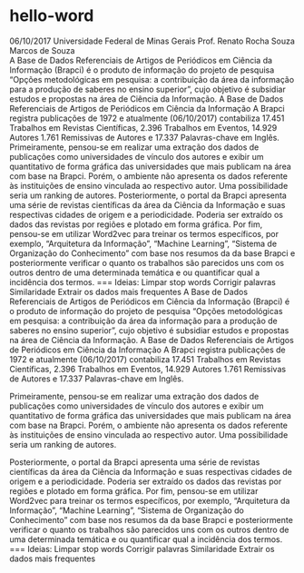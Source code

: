 # hello-word
06/10/2017
Universidade Federal de Minas Gerais
Prof. Renato Rocha Souza
Marcos de Souza  
A Base de Dados Referenciais de Artigos de Periódicos em Ciência da Informação (Brapci) é o produto de informação do projeto de pesquisa “Opções metodológicas em pesquisa: a contribuição da área da informação para a produção de saberes no ensino superior”, cujo objetivo é subsidiar estudos e propostas na área de Ciência da Informação.    A Base de Dados Referenciais de Artigos de Periódicos em  Ciência da Informação   A Brapci registra publicações de 1972 e atualmente (06/10/2017) contabiliza 17.451 Trabalhos em Revistas Científicas,  2.396 Trabalhos em Eventos, 14.929 Autores 1.761 Remissivas de Autores e 17.337 Palavras-chave em Inglês.  Primeiramente, pensou-se em realizar uma extração dos dados de publicações como universidades de vínculo dos autores e exibir um quantitativo de forma gráfica das universidades que mais publicam na área com base na Brapci. Porém, o ambiente não apresenta os dados referente às instituições de ensino vinculada ao respectivo autor. Uma possibilidade seria um ranking de autores.  Posteriormente, o portal da Brapci apresenta uma série de revistas científicas da área da Ciência da Informação e suas respectivas cidades de origem e a  periodicidade. Poderia ser extraído os dados das revistas por regiões e plotado em forma gráfica.   Por fim, pensou-se em utilizar Word2vec para treinar os termos específicos, por exemplo, “Arquitetura da Informação”, “Machine Learning”, “Sistema de Organização do Conhecimento” com base nos resumos da da base Brapci e posteriormente verificar o quanto os trabalhos são parecidos uns com os outros dentro de uma determinada temática e ou quantificar qual a incidência dos termos.    === Ideias:  Limpar stop words Corrigir palavras Similaridade Extrair os dados mais frequentes
A Base de Dados Referenciais de Artigos de Periódicos em Ciência da Informação (Brapci) é o produto de informação do projeto de pesquisa “Opções metodológicas em pesquisa: a contribuição da área da informação para a produção de saberes no ensino superior”, cujo objetivo é subsidiar estudos e propostas na área de Ciência da Informação. 
A Base de Dados Referenciais de Artigos de Periódicos em Ciência da Informação 
A Brapci registra publicações de 1972 e atualmente (06/10/2017) contabiliza 17.451 Trabalhos em Revistas Científicas,  2.396 Trabalhos em Eventos, 14.929 Autores
1.761 Remissivas de Autores e 17.337 Palavras-chave em Inglês.

Primeiramente, pensou-se em realizar uma extração dos dados de publicações como universidades de vínculo dos autores e exibir um quantitativo de forma gráfica das universidades que mais publicam na área com base na Brapci. Porém, o ambiente não apresenta os dados referente às instituições de ensino vinculada ao respectivo autor. Uma possibilidade seria um ranking de autores.

Posteriormente, o portal da Brapci apresenta uma série de revistas científicas da área da Ciência da Informação e suas respectivas cidades de origem e a  periodicidade. Poderia ser extraído os dados das revistas por regiões e plotado em forma gráfica. 
Por fim, pensou-se em utilizar Word2vec para treinar os termos específicos, por exemplo, “Arquitetura da Informação”, “Machine Learning”, “Sistema de Organização do Conhecimento” com base nos resumos da da base Brapci e posteriormente verificar o quanto os trabalhos são parecidos uns com os outros dentro de uma determinada temática e ou quantificar qual a incidência dos termos. 
=== Ideias: 
Limpar stop words
Corrigir palavras
Similaridade
Extrair os dados mais frequentes

